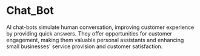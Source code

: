 # Chat_Bot
AI chat-bots simulate human conversation, improving customer experience by providing quick answers. They offer opportunities for customer engagement, making them valuable personal assistants and enhancing small businesses' service provision and customer satisfaction.
